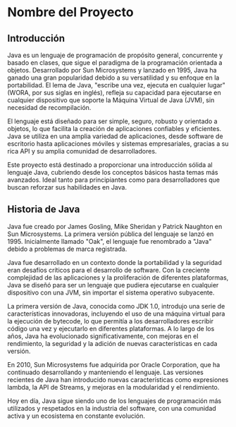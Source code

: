 # Nombre del Proyecto

## Introducción

Java es un lenguaje de programación de propósito general, concurrente y basado en clases, que sigue el paradigma de la programación orientada a objetos. Desarrollado por Sun Microsystems y lanzado en 1995, Java ha ganado una gran popularidad debido a su versatilidad y su enfoque en la portabilidad. El lema de Java, "escribe una vez, ejecuta en cualquier lugar" (WORA, por sus siglas en inglés), refleja su capacidad para ejecutarse en cualquier dispositivo que soporte la Máquina Virtual de Java (JVM), sin necesidad de recompilación.

El lenguaje está diseñado para ser simple, seguro, robusto y orientado a objetos, lo que facilita la creación de aplicaciones confiables y eficientes. Java se utiliza en una amplia variedad de aplicaciones, desde software de escritorio hasta aplicaciones móviles y sistemas empresariales, gracias a su rica API y su amplia comunidad de desarrolladores.

Este proyecto está destinado a proporcionar una introducción sólida al lenguaje Java, cubriendo desde los conceptos básicos hasta temas más avanzados. Ideal tanto para principiantes como para desarrolladores que buscan reforzar sus habilidades en Java.

## Historia de Java

Java fue creado por James Gosling, Mike Sheridan y Patrick Naughton en Sun Microsystems. La primera versión pública del lenguaje se lanzó en 1995. Inicialmente llamado "Oak", el lenguaje fue renombrado a "Java" debido a problemas de marca registrada.

Java fue desarrollado en un contexto donde la portabilidad y la seguridad eran desafíos críticos para el desarrollo de software. Con la creciente complejidad de las aplicaciones y la proliferación de diferentes plataformas, Java se diseñó para ser un lenguaje que pudiera ejecutarse en cualquier dispositivo con una JVM, sin importar el sistema operativo subyacente.

La primera versión de Java, conocida como JDK 1.0, introdujo una serie de características innovadoras, incluyendo el uso de una máquina virtual para la ejecución de bytecode, lo que permitía a los desarrolladores escribir código una vez y ejecutarlo en diferentes plataformas. A lo largo de los años, Java ha evolucionado significativamente, con mejoras en el rendimiento, la seguridad y la adición de nuevas características en cada versión.

En 2010, Sun Microsystems fue adquirida por Oracle Corporation, que ha continuado desarrollando y manteniendo el lenguaje. Las versiones recientes de Java han introducido nuevas características como expresiones lambda, la API de Streams, y mejoras en la modularidad y el rendimiento.

Hoy en día, Java sigue siendo uno de los lenguajes de programación más utilizados y respetados en la industria del software, con una comunidad activa y un ecosistema en constante evolución.
